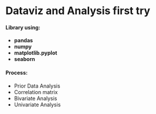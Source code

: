 # Dataviz and Analysis first try



#### Library using:

+ **pandas**
+  **numpy**
+ **matplotlib.pyplot**
+  **seaborn** 



#### Process:

+ Prior Data Analysis
+ Correlation matrix
+ Bivariate Analysis
+ Univariate Analysis

